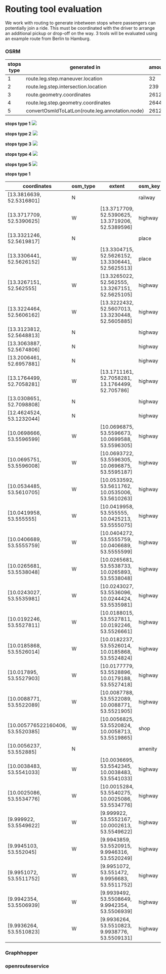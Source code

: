 # Routing tool evaluation

We work with routing to generate inbetween stops where passengers can potentially join a ride. This must be coordinated with the driver to arrange an additional pickup or drop-off on the way. 3 tools will be evaluated using an example route from Berlin to Hamburg.

### OSRM

| stops type | generated in                                     | amount |
|------------|--------------------------------------------------|--------|
| 1          | route.leg.step.maneuver.location                 | 32     |
| 2          | route.leg.step.intersection.location             | 239    |
| 3          | route.geometry.coordinates                       | 2612   |
| 4          | route.leg.step.geometry.coordinates              | 2644   |
| 5          | convertOsmIdToLatLon(route.leg.annotation.node)  | 2612   |

**stops type 1**
![](images/route-leg-step-maneuver-location.png "")

**stops type 2**
![](images/route-leg-step-intersection-location.png "")

**stops type 3**
![](images/route-geometry-coordinates.png "")

**stops type 4**
![](images/route-leg-step-geometry-coordinates.png "")

**stops type 5**
![](images/route-leg-annotation-node-convertOsmIdToLatLon.png "")

**stops type 1**

| coordinates                      | osm_type | extent                                           | osm_key | housenumber | city          | street                   | osm_value         | postcode | name                     | state       |
|----------------------------------|----------|--------------------------------------------------|---------|-------------|---------------|--------------------------|-------------------|----------|--------------------------|-------------|
| [13.3816639, 52.5316801]         | N        |                                                  | railway |             | Berlin        | Chausseestraße           | subway_entrance   | 10115    | U Naturkundemuseum       | Berlin      |
| [13.3717709, 52.5390625]         | W        | [13.3717709, 52.5390625, 13.3719206, 52.5389596] | highway |             | Berlin        |                          | secondary         | 13353    | Pankenbrücke             | Berlin      |
| [13.3321246, 52.5619817]         | N        |                                                  | place   | 1           | Berlin        | Scharnweberstraße        | house             | 13405    |                          | Berlin      |
| [13.3306441, 52.5626152]         | W        | [13.3304715, 52.5626152, 13.3306441, 52.5625513] | place   |             | Berlin        |                          | postcode          | 13405    |                          | Berlin      |
| [13.3267151, 52.562555]          | W        | [13.3265022, 52.562555, 13.3267151, 52.5625105]  | highway |             | Berlin        |                          | primary           | 13405    | Kapweg                   | Berlin      |
| [13.3224464, 52.5606162]         | W        | [13.3222432, 52.5607013, 13.3230448, 52.5605885] | highway |             | Berlin        |                          | primary           | 13405    | Kurt-Schumacher-Damm     | Berlin      |
| [13.3123812, 52.5648813]         | N        |                                                  | highway |             | Berlin        |                          | motorway_junction | 13405    | Eichborndamm             | Berlin      |
| [13.3063887, 52.5674806]         | N        |                                                  | highway |             | Berlin        |                          | motorway_junction | 13405    | Kurt-Schumacher-Platz    | Berlin      |
| [13.2006461, 52.6957881]         | N        |                                                  | highway |             | Velten        |                          | motorway_junction | 16767    | Kreuz Oranienburg        | Brandenburg |
| [13.1764499, 52.7058281]         | W        | [13.1711161, 52.7058281, 13.1764499, 52.705786]  | highway |             | Velten        |                          | motorway          | 16727    | Nördlicher Berliner Ring | Brandenburg |
| [13.0308651, 52.7098808]         | N        |                                                  | highway |             | Oberkrämer    | Westlicher Berliner Ring | motorway_junction | 16727    | Dreieck Havelland        | Brandenburg |
| [12.4624524, 53.1232044]         | N        |                                                  | highway |             | Heiligengrabe |                          | motorway_junction | 16909    | Dreieck Wittstock/Dosse  | Brandenburg |
| [10.0698666, 53.5596599]         | W        | [10.0696875, 53.5596673, 10.0699588, 53.5596305] | highway |             | Hamburg       |                          | primary           | 22111    | Sievekingsallee          | Hamburg     |
| [10.0695751, 53.5596008]         | W        | [10.0693722, 53.5596305, 10.0696875, 53.5595187] | highway |             | Hamburg       |                          | primary           | 22111    | Sievekingsallee          | Hamburg     |
| [10.0534485, 53.5610705]         | W        | [10.0533592, 53.5611762, 10.0535006, 53.5610263] | highway |             | Hamburg       |                          | residential       | 20535    | Schulenbeksweg           | Hamburg     |
| [10.0419958, 53.555555]          | W        | [10.0419958, 53.555555, 10.0425213, 53.5555075]  | highway |             | Hamburg       |                          | secondary         | 20537    | Hammer Landstraße        | Hamburg     |
| [10.0406689, 53.5555759]         | W        | [10.0404272, 53.5555759, 10.0406689, 53.5555599] | highway |             | Hamburg       |                          | secondary         | 20537    | Hammer Landstraße        | Hamburg     |
| [10.0265681, 53.5538048]         | W        | [10.0265681, 53.5538733, 10.0265893, 53.5538048] | highway |             | Hamburg       |                          | residential       | 20537    | Klaus-Groth-Straße       | Hamburg     |
| [10.0243027, 53.5535981]         | W        | [10.0243027, 53.5536096, 10.0244424, 53.5535981] | highway |             | Hamburg       |                          | secondary         | 20099    | Berlinertordamm          | Hamburg     |
| [10.0192246, 53.5527811]         | W        | [10.0188015, 53.5527811, 10.0192246, 53.5526661] | highway |             | Hamburg       |                          | secondary         | 20097    | Kurt-Schumacher-Allee    | Hamburg     |
| [10.0185868, 53.5526014]         | W        | [10.0182237, 53.5526014, 10.0185868, 53.5524824] | highway |             | Hamburg       |                          | secondary         | 20097    | Kurt-Schumacher-Allee    | Hamburg     |
| [10.017895, 53.5527903]          | W        | [10.0177779, 53.5528896, 10.0179188, 53.5527418] | highway |             | Hamburg       |                          | residential       | 20097    | Adenauerallee            | Hamburg     |
| [10.0088771, 53.5522089]         | W        | [10.0087788, 53.5522089, 10.0088771, 53.5521905] | highway |             | Hamburg       |                          | secondary         | 20099    | Steintorplatz            | Hamburg     |
| [10.005776522160406, 53.5520385] | W        | [10.0056825, 53.5520824, 10.0058713, 53.5519865] | shop    |             | Hamburg       | Wallringtunnel           | bakery            | 20095    | Tunnel Bäcker            | Hamburg     |
| [10.0056237, 53.552885]          | N        |                                                  | amenity |             | Hamburg       | Wallringtunnel           | cafe              | 20095    | Starbucks                | Hamburg     |
| [10.0038483, 53.5541033]         | W        | [10.0036695, 53.5542345, 10.0038483, 53.5541033] | highway |             | Hamburg       |                          | secondary         | 20095    | Glockengießerwall        | Hamburg     |
| [10.0025086, 53.5534776]         | W        | [10.0015284, 53.5540275, 10.0025086, 53.5534776] | highway |             | Hamburg       |                          | unclassified      | 20095    | Brandsende               | Hamburg     |
| [9.999922, 53.5549622]           | W        | [9.999922, 53.5552167, 10.0002613, 53.5549622]   | highway |             | Hamburg       |                          | tertiary          | 20095    | Ballindamm               | Hamburg     |
| [9.9945103, 53.552045]           | W        | [9.9943859, 53.5520915, 9.9946316, 53.5520249]   | highway |             | Hamburg       |                          | tertiary          | 20095    | Jungfernstieg            | Hamburg     |
| [9.9951072, 53.5511752]          | W        | [9.9951072, 53.551472, 9.9956683, 53.5511752]    | highway |             | Hamburg       |                          | pedestrian        | 20095    | Hermannstraße            | Hamburg     |
| [9.9942354, 53.5506939]          | W        | [9.9939492, 53.5508649, 9.9942354, 53.5506939]   | highway |             | Hamburg       |                          | unclassified      | 20095    | Rathausmarkt             | Hamburg     |
| [9.9936264, 53.5510823]          | W        | [9.9936264, 53.5510823, 9.9938776, 53.5509131]   | highway |             | Hamburg       |                          | unclassified      | 20095    | Rathausmarkt             | Hamburg     |

### Graphhopper

### openrouteservice
